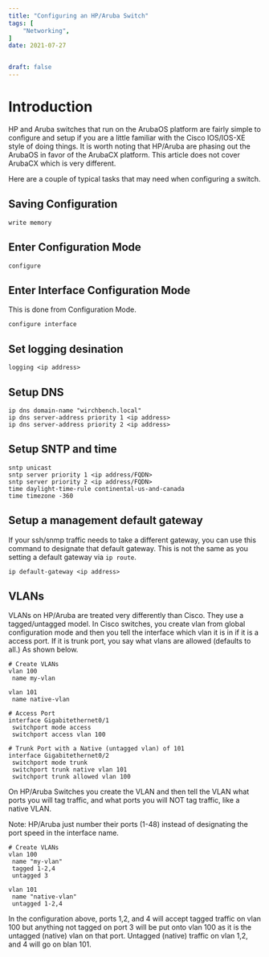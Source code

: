 ```yaml
---
title: "Configuring an HP/Aruba Switch"
tags: [
    "Networking",
]
date: 2021-07-27


draft: false
---
```


# Introduction

HP and Aruba switches that run on the ArubaOS platform are fairly simple to configure and setup if you are a little familiar with the Cisco IOS/IOS-XE style of doing things.  It is worth noting that HP/Aruba are phasing out the ArubaOS in favor of the ArubaCX platform.  This article does not cover ArubaCX which is very different.

Here are a couple of typical tasks that may need when configuring a switch.

## Saving Configuration
`write memory`

## Enter Configuration Mode
`configure`

## Enter Interface Configuration Mode
This is done from Configuration Mode.

`configure interface`

## Set logging desination
`logging <ip address>`

## Setup DNS
```
ip dns domain-name "wirchbench.local"
ip dns server-address priority 1 <ip address>
ip dns server-address priority 2 <ip address>
```

## Setup SNTP and time
```
sntp unicast
sntp server priority 1 <ip address/FQDN>
sntp server priority 2 <ip address/FQDN>
time daylight-time-rule continental-us-and-canada
time timezone -360
```

## Setup a management default gateway

If your ssh/snmp traffic needs to take a different gateway, you can use this command to designate that default gateway.  This is not the same as you setting a default gateway via `ip route`.

`ip default-gateway <ip address>`

## VLANs

VLANs on HP/Aruba are treated very differently than Cisco.  They use a tagged/untagged model.  In Cisco switches, you create vlan from global configuration mode and then you tell the interface which vlan it is in if it is a access port.  If it is trunk port, you say what vlans are allowed (defaults to all.)  As shown below.

```
# Create VLANs
vlan 100
 name my-vlan

vlan 101
 name native-vlan

# Access Port
interface Gigabitethernet0/1
 switchport mode access
 switchport access vlan 100

# Trunk Port with a Native (untagged vlan) of 101
interface Gigabitethernet0/2
 switchport mode trunk
 switchport trunk native vlan 101
 switchport trunk allowed vlan 100
```
On HP/Aruba Switches you create the VLAN and then tell the VLAN what ports you will tag traffic, and what ports you will NOT tag traffic, like a native VLAN.

Note:  HP/Aruba just number their ports (1-48) instead of designating the port speed in the interface name.

```
# Create VLANs
vlan 100
 name "my-vlan"
 tagged 1-2,4
 untagged 3

vlan 101
 name "native-vlan"
 untagged 1-2,4
```
In the configuration above, ports 1,2, and 4 will accept tagged traffic on vlan 100 but anything not tagged on port 3 will be put onto vlan 100 as it is the untagged (native) vlan on that port.  Untagged (native) traffic on vlan 1,2, and 4 will go on blan 101.
